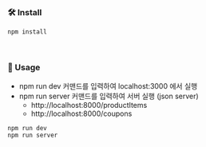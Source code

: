 
### 🛠 Install
```
npm install
```

<br/> 

### 📌 Usage
* npm run dev 커맨드를 입력하여 localhost:3000 에서 실행
* npm run server 커맨드를 입력하여 서버 실행 (json server)
    * http://localhost:8000/productItems
    * http://localhost:8000/coupons 
```
npm run dev
npm run server
```

<br/>
<br/>
